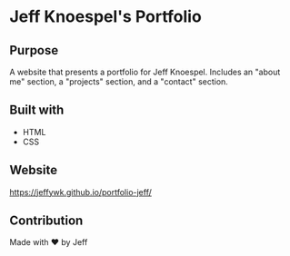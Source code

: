 # Jeff Knoespel's Portfolio

## Purpose
A website that presents a portfolio for Jeff Knoespel. Includes an "about me" section, a "projects" section, and a "contact" section. 

## Built with
* HTML
* CSS

## Website
https://jeffywk.github.io/portfolio-jeff/

## Contribution
Made with ❤️ by Jeff